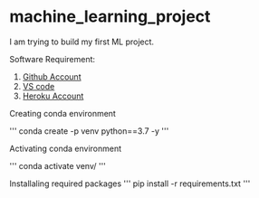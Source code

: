 # machine_learning_project
I am trying to build my first ML project.

Software Requirement:
1. [Github Account](https://github.com)
2. [VS code](https://code.visualstudio.com/download)
3. [Heroku Account](https://id.heroku.com/login)



Creating conda environment

'''
conda create -p venv python==3.7 -y
'''


Activating conda environment


'''
conda activate venv/
'''

Installaling required packages
'''
pip install -r requirements.txt
'''
